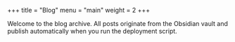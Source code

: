 +++
title = "Blog"
menu = "main"
weight = 2
+++

Welcome to the blog archive. All posts originate from the Obsidian vault and publish automatically when you run the deployment script.